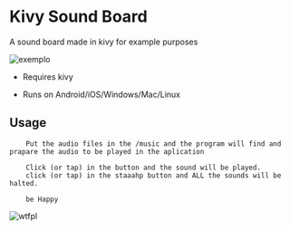 # Kivy Sound Board

A sound board made in kivy for example purposes

![exemplo](http://i.imgur.com/k2JgkeT.gif)

- Requires kivy

- Runs on Android/iOS/Windows/Mac/Linux

## Usage

        Put the audio files in the /music and the program will find and prapare the audio to be played in the aplication
        
        Click (or tap) in the button and the sound will be played.
        click (or tap) in the staaahp button and ALL the sounds will be halted.
        
        be Happy
        

![wtfpl](http://www.wtfpl.net/wp-content/uploads/2012/12/wtfpl-badge-1.png)
